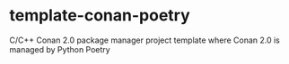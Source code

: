 # template-conan-poetry
C/C++ Conan 2.0 package manager project template where Conan 2.0 is managed by Python Poetry
